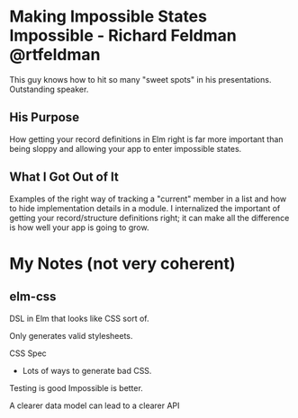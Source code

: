 # Making Impossible States Impossible - Richard Feldman @rtfeldman

This guy knows how to hit so many "sweet spots" in his presentations.  
Outstanding speaker.

## His Purpose

How getting your record definitions in Elm right is far more important than 
being sloppy and allowing your app to enter impossible states.
  
## What I Got Out of It

Examples of the right way of tracking a "current" member in a list and how 
to hide implementation details in a module.  I internalized the important of
 getting your record/structure definitions right; it can make all the 
 difference is how well your app is going to grow.
 
# My Notes (not very coherent)

## elm-css

DSL in Elm that looks like CSS sort of.

Only generates valid stylesheets.

CSS Spec

* Lots of ways to generate bad CSS.

Testing is good
Impossible is better.

A clearer data model can lead to a clearer API


